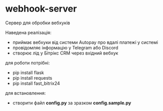 # webhook-server

Сервер для обробки вебхуків

Наведена реалізація:
* приймає вебхуки від системи Autopay про вдалі платежі у системі
* провідомляє інформацію у Telegram або Discord
* створює лід у Бітрікс CRM через вхідний вебхук

для роботи потрібні:
* pip install flask
* pip install requests
* pip install fast_bitrix24

для встановлення:
* створити файл **config.py** за зразком **config.sample.py**
